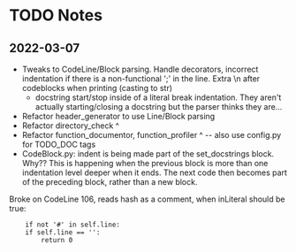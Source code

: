 # TODO Notes

## 2022-03-07

* Tweaks to CodeLine/Block parsing. Handle decorators, incorrect indentation if there is a non-functional ';' in the line. Extra \n after codeblocks when printing (casting to str)
	- docstring start/stop inside of a literal break indentation. They aren't actually starting/closing a docstring but the parser thinks they are...
* Refactor header_generator to use Line/Block parsing
* Refactor directory_check ^
* Refactor function_documentor, function_profiler ^ -- also use config.py for TODO_DOC tags
* CodeBlock.py: indent is being made part of the set_docstrings block. Why??
		This is happening when the previous block is more than one indentation level deeper when it ends. The next code then becomes part of the preceding block, rather than a new block.


Broke on CodeLine 106, reads hash as a comment, when inLiteral should be true:

		if not '#' in self.line:
		if self.line == '':
			return 0